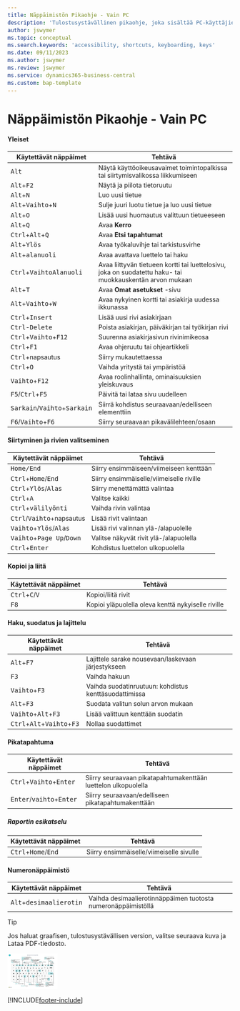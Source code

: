 ```yaml
---
title: Näppäimistön Pikaohje - Vain PC
description: 'Tulostusystävällinen pikaohje, joka sisältää PC-käyttäjien suosituimmat oikotiet.'
author: jswymer
ms.topic: conceptual
ms.search.keywords: 'accessibility, shortcuts, keyboarding, keys'
ms.date: 09/11/2023
ms.author: jswymer
ms.review: jswymer
ms.service: dynamics365-business-central
ms.custom: bap-template
---
```


# Näppäimistön Pikaohje - Vain PC

#### Yleiset

|Käytettävät näppäimet|Tehtävä|  
|-|-|
|<kbd>Alt</kbd>|Näytä käyttöoikeusavaimet toimintopalkissa tai siirtymisvalikossa liikkumiseen|
|<kbd>Alt</kbd>+<kbd>F2</kbd>|Näytä ja piilota tietoruutu|
|<kbd>Alt</kbd>+<kbd>N</kbd>|Luo uusi tietue|
|<kbd>Alt</kbd>+<kbd>Vaihto</kbd>+<kbd>N</kbd>|Sulje juuri luotu tietue ja luo uusi tietue|
|<kbd>Alt</kbd>+<kbd>O</kbd>|Lisää uusi huomautus valittuun tietueeseen|
|<kbd>Alt</kbd>+<kbd>Q</kbd>|Avaa **Kerro**|
|<kbd>Ctrl</kbd>+<kbd>Alt</kbd>+<kbd>Q</kbd>|Avaa **Etsi tapahtumat**|
|<kbd>Alt</kbd>+<kbd>Ylös</kbd>|Avaa työkaluvihje tai tarkistusvirhe|
|<kbd>Alt</kbd>+<kbd>alanuoli</kbd>|Avaa avattava luettelo tai haku|
|<kbd>Ctrl</kbd>+<kbd>Vaihto</kbd><kbd>Alanuoli</kbd>|Avaa liittyvän tietueen kortti tai luettelosivu, joka on suodatettu haku- tai muokkauskentän arvon mukaan|
|<kbd>Alt</kbd>+<kbd>T</kbd>|Avaa **Omat asetukset** -sivu|
|<kbd>Alt</kbd>+<kbd>Vaihto</kbd>+<kbd>W</kbd>|Avaa nykyinen kortti tai asiakirja uudessa ikkunassa|
|<kbd>Ctrl</kbd>+<kbd>Insert</kbd>|Lisää uusi rivi asiakirjaan|
|<kbd>Ctrl</kbd>-<kbd>Delete</kbd>|Poista asiakirjan, päiväkirjan tai työkirjan rivi|
|<kbd>Ctrl</kbd>+<kbd>Vaihto</kbd>+<kbd>F12</kbd>|Suurenna asiakirjasivun rivinimikeosa|
|<kbd>Ctrl</kbd>+<kbd>F1</kbd>|Avaa ohjeruutu tai ohjeartikkeli|
|<kbd>Ctrl</kbd>+napsautus|Siirry mukautettaessa|
|<kbd>Ctrl</kbd>+<kbd>O</kbd>|Vaihda yritystä tai ympäristöä|
|<kbd>Vaihto</kbd>+<kbd>F12</kbd>|Avaa roolinhallinta, ominaisuuksien yleiskuvaus|
|<kbd>F5</kbd>/<kbd>Ctrl</kbd>+<kbd>F5</kbd>|Päivitä tai lataa sivu uudelleen|
|<kbd>Sarkain</kbd>/<kbd>Vaihto</kbd>+<kbd>Sarkain</kbd>|Siirrä kohdistus seuraavaan/edelliseen elementtiin|
|<kbd>F6</kbd>/<kbd>Vaihto</kbd>+<kbd>F6</kbd>|Siirry seuraavaan pikavälilehteen/osaan|

#### Siirtyminen ja rivien valitseminen

|Käytettävät näppäimet|Tehtävä|
|-|-|
|<kbd>Home/End|Siirry ensimmäiseen/viimeiseen kenttään|
|<kbd>Ctrl</kbd>+<kbd>Home</kbd>/<kbd>End</kbd>|Siirry ensimmäiselle/viimeiselle riville|
|<kbd>Ctrl</kbd>+<kbd>Ylös</kbd>/<kbd>Alas</kbd>|Siirry menettämättä valintaa|
|<kbd>Ctrl</kbd>+<kbd>A</kbd>|Valitse kaikki|
|<kbd>Ctrl</kbd>+<kbd>välilyönti</kbd>|Vaihda rivin valintaa|
|<kbd>Ctrl</kbd>/<kbd>Vaihto</kbd>+napsautus|Lisää rivit valintaan|
|<kbd>Vaihto</kbd>+<kbd>Ylös</kbd>/<kbd>Alas</kbd>|Lisää rivi valinnan ylä-/alapuolelle|
|<kbd>Vaihto</kbd>+<kbd>Page Up</kbd>/<kbd>Down</kbd>|Valitse näkyvät rivit ylä-/alapuolella|
|<kbd>Ctrl</kbd>+<kbd>Enter</kbd>|Kohdistus luettelon ulkopuolella|

#### Kopioi ja liitä

|Käytettävät näppäimet|Tehtävä|
|-|-|
|<kbd>Ctrl</kbd>+<kbd>C</kbd>/<kbd>V</kbd>|Kopioi/liitä rivit|
|<kbd>F8</kbd>|Kopioi yläpuolella oleva kenttä nykyiselle riville|

#### Haku, suodatus ja lajittelu

|Käytettävät näppäimet|Tehtävä|
|-|-|
|<kbd>Alt</kbd>+<kbd>F7</kbd>|Lajittele sarake nousevaan/laskevaan järjestykseen|
|<kbd>F3</kbd>|Vaihda hakuun|
|<kbd>Vaihto</kbd>+<kbd>F3</kbd>|Vaihda suodatinruutuun: kohdistus kenttäsuodattimissa|
|<kbd>Alt</kbd>+<kbd>F3</kbd>|Suodata valitun solun arvon mukaan|
|<kbd>Vaihto</kbd>+<kbd>Alt</kbd>+<kbd>F3</kbd>|Lisää valittuun kenttään suodatin|
|<kbd>Ctrl</kbd>+<kbd>Alt</kbd>+<kbd>Vaihto</kbd>+<kbd>F3</kbd>|Nollaa suodattimet|

#### Pikatapahtuma

|Käytettävät näppäimet|Tehtävä|
|-|-|
|<kbd>Ctrl</kbd>+<kbd>Vaihto</kbd>+<kbd>Enter</kbd>|Siirry seuraavaan pikatapahtumakenttään luettelon ulkopuolella|
|<kbd>Enter</kbd>/<kbd>vaihto</kbd>+<kbd>Enter</kbd>|Siirry seuraavaan/edelliseen pikatapahtumakenttään|

##### Raportin esikatselu

|Käytettävät näppäimet|Tehtävä|
|-|-|
|<kbd>Ctrl</kbd>+<kbd>Home</kbd>/<kbd>End</kbd>|Siirry ensimmäiselle/viimeiselle sivulle|

#### Numeronäppäimistö

|Käytettävät näppäimet|Tehtävä|  
|-|-|
|<kbd>Alt</kbd>+<kbd>desimaalierotin</kbd>|Vaihda desimaalierotinnäppäimen tuotosta numeronäppäimistöllä|

> [!TIP]
> Jos haluat graafisen, tulostusystävällisen version, valitse seuraava kuva ja Lataa PDF-tiedosto.
>
> [![PDF-tiedoston avaava kuvake.](media/keyboard_shortcut_inline.png)](media/keyboard-shortcuts-2023.pdf)


[!INCLUDE[footer-include](includes/footer-banner.md)]
